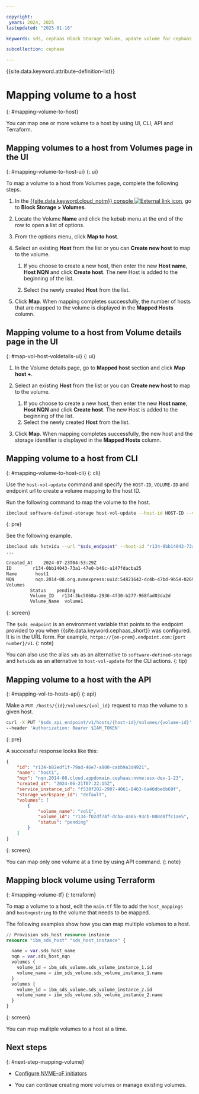 ```yaml
---

copyright:
 years: 2024, 2025
lastupdated: "2025-01-16"

keywords: sds, cephaas Block Storage Volume, update volume for cephaas, manage volume

subcollection: cephaas

---
```


{{site.data.keyword.attribute-definition-list}}

# Mapping volume to a host
{: #mapping-volume-to-host}

You can map one or more volume to a host by using UI, CLI, API and Terraform.

## Mapping volumes to a host from Volumes page in the UI
{: #mapping-volume-to-host-ui}
{: ui}

To map a volume to a host from Volumes page, complete the following steps.

1. In the [{{site.data.keyword.cloud_notm}} console ![External link icon](../icons/launch-glyph.svg "External link icon")](https://{DomainName}/software-defined-storage), go to **Block Storage > Volumes**.
2. Locate the Volume **Name** and click the kebab menu at the end of the row to open a list of options.
3. From the options menu, click **Map to host**.
4. Select an existing **Host** from the list or you can **Create new host** to map to the volume.

    1. If you choose to create a new host, then enter the new **Host name**, **Host NQN** and click **Create host**. The new Host is added to the beginning of the list.

    1. Select the newly created **Host** from the list.

5. Click **Map**. When mapping completes successfully, the number of hosts that are mapped to the volume is displayed in the **Mapped Hosts** column.


## Mapping volume to a host from Volume details page in the UI
{: #map-vol-host-voldetails-ui}
{: ui}

1. In the Volume details page, go to **Mapped host** section and click **Map host +**.

1. Select an existing **Host** from the list or you can **Create new host** to map to the volume.

    1. If you choose to create a new host, then enter the new **Host name**, **Host NQN** and click **Create host**. The new Host is added to the beginning of the list.
    1. Select the newly created **Host** from the list.

5. Click **Map**. When mapping completes successfully, the new host and the storage identifier is displayed in the **Mapped Hosts** column.


## Mapping volume to a host from CLI
{: #mapping-volume-to-host-cli}
{: cli}

Use the `host-vol-update` command and specify the `HOST-ID`, `VOLUME-ID` and endpoint url to create a volume mapping to the host ID.

Run the following command to map the volume to the host.

```sh
ibmcloud software-defined-storage host-vol-update --host-id HOST-ID --volume-id VOLUME-ID --url string
```
{: pre}

See the following example.

```bash
ibmcloud sds hstvidu --url "$sds_endpoint" --host-id "r134-0bb14043-73a1-47e0-b46c-a147fdacba25" --volume-id "r134-3bc5068a-2936-4f30-b277-968fad03da2d"
...

Created_At    2024-07-23T04:53:29Z
ID        r134-0bb14043-73a1-47e0-b46c-a147fdacba25
Name       host1
NQN        nqn.2014-08.org.nvmexpress:uuid:54821642-dc4b-47bd-9b54-02699cebac79
Volumes
         Status    pending
         Volume_ID   r134-3bc5068a-2936-4f30-b277-968fad03da2d
         Volume_Name  volume1
```
{: screen}

The `$sds_endpoint` is an environment variable that points to the endpoint provided to you when {{site.data.keyword.cephaas_short}} was configured. It is in the URL form. For example, `https://{on-prem}.endpoint.com:{port number}/v1`.
{: note}

You can also use the alias `sds` as an alternative to `software-defined-storage` and `hstvidu` as an alternative to `host-vol-update` for the CLI actions.
{: tip}


## Mapping volume to a host with the API
{: #mapping-vol-to-hosts-api}
{: api}

Make a `PUT /hosts/{id}/volumes/{vol_id}` request to map the volume to a given host.

```sh
curl -X PUT '$sds_api_endpoint/v1/hosts/{host-id}/volumes/{volume-id}'
--header 'Authorization: Bearer $IAM_TOKEN'
```
{: pre}

A successful response looks like this:

```json
{
    "id": "r134-b82edf1f-79ad-46e7-a800-cabb9a3d4921",
    "name": "host1",
    "nqn": "nqn.2014-08.cloud.appdomain.cephaas:nvme:esx-dev-1-23",
    "created_at": "2024-06-21T07:22:15Z",
    "service_instance_id": "f538f202-2907-4061-8463-6a40dbe6b69f",
    "storage_workspace_id": "default",
    "volumes": [
        {
            "volume_name": "vol1",
            "volume_id": "r134-f02df74f-dcba-4a85-93cb-088d0ffc1ae5",
            "status": "pending"
        }
    ]
}

```
{: screen}

You can map only one volume at a time by using API command.
{: note}


## Mapping block volume using Terraform
{: #mapping-volume-tf}
{: terraform}

To map a volume to a host, edit the `main.tf` file to add the `host_mappings` and `hostnqnstring` to the volume that needs to be mapped.

The following examples show how you can map multiple volumes to a host.

```terraform
// Provision sds_host resource instance
resource "ibm_sds_host" "sds_host_instance" {

  name = var.sds_host_name
  nqn = var.sds_host_nqn
  volumes {
    volume_id = ibm_sds_volume.sds_volume_instance_1.id
    volume_name = ibm_sds_volume.sds_volume_instance_1.name
  }
  volumes {
    volume_id = ibm_sds_volume.sds_volume_instance_2.id
    volume_name = ibm_sds_volume.sds_volume_instance_2.name
  }
}
```
{: screen}

You can map mulitple volumes to a host at a time.


## Next steps
{: #next-step-mapping-volume}

* [Configure NVME-oF initiators](/docs/cephaas?topic=cephaas-about-volume-host-mappings#config-nvme-initiators)

* You can continue creating more volumes or manage existing volumes.
